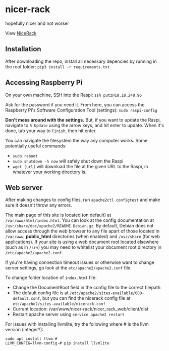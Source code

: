 # nicer-rack

hopefully nicer and not worser

View [NiceRack](http://nicerack.mit.edu:3000/)

## Installation

After downloading the repo, install all necessary depencies by running in the root folder:
`pip3 install -r requirements.txt`

## Accessing Raspberry Pi

On your own machine, SSH into the Raspi: `ssh putz@18.18.248.96`

Ask for the password if you need it. From here, you can access the Raspberry Pi's Software Configuration Tool (settings): `sudo raspi-config`

**Don't mess around with the settings.** But, if you want to update the Raspi, navigate to `8 Update` using the arrow keys, and hit enter to update. When it's done, tab your way to `Finish`, then hit enter.

You can navigate the filesystem the way any computer works. Some potentially useful commands:
* `sudo reboot`
* `sudo shutdown -h now` will safely shut down the Raspi
* `wget [url]` will download the file at the given URL to the Raspi, in whatever your working directory is.

## Web server

After making changes to config files, run `apache2ctl configtest` and make sure it doesn't throw any errors.

The main page of this site is located (on default) at `/var/www/html/index.html`. You can look at the config documentation at `/usr/share/doc/apache2/README.Debian.gz`. By default, Debian does not allow access through the web browser to any file apart of those located in `/var/www`, **public_html** directories (when enabled) and `/usr/share` (for web applications). If your site is using a web document root located elsewhere (such as in `/srv`) you may need to whitelist your document root directory in `/etc/apache2/apache2.conf`.

If you're having connection timeout issues or otherwise want to change server settings, go look at the `etc/apache2/apache2.conf` file.

To change folder location of `index.html` file:
* Change the DocumentRoot field in the config file to the correct filepath
* The default config file is at `/etc/apache2/sites-available/000-default.conf`, but you can find the nicerack config file at `etc/apache2/sites-available/nicerack.conf`
* Current location: /var/www/nicer-rack/nicer_rack_web/client/dist
* Restart apache server using `service apache2 restart`

For issues with installing llvmlite, try the following where # is the llvm version (integer?):
```
sudo apt install llvm-#
LLVM_CONFIG=llvm-config-# pip install llvmlite
```
